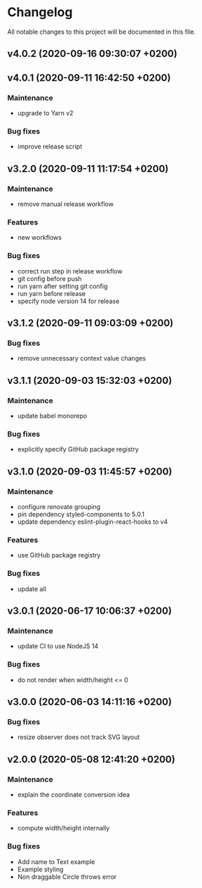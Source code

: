 # Changelog

All notable changes to this project will be documented in this file.

## v4.0.2 (2020-09-16 09:30:07 +0200)

## v4.0.1 (2020-09-11 16:42:50 +0200)

### Maintenance

  -  upgrade to Yarn v2

### Bug fixes

  -  improve release script

## v3.2.0 (2020-09-11 11:17:54 +0200)

### Maintenance

  -  remove manual release workflow

### Features

  -  new workflows

### Bug fixes

  -  correct run step in release workflow
  -  git config before push
  -  run yarn after setting git config
  -  run yarn before release
  -  specify node version 14 for release

## v3.1.2 (2020-09-11 09:03:09 +0200)

### Bug fixes

  -  remove unnecessary context value changes

## v3.1.1 (2020-09-03 15:32:03 +0200)

### Maintenance

  -  update babel monorepo

### Bug fixes

  -  explicitly specify GitHub package registry

## v3.1.0 (2020-09-03 11:45:57 +0200)

### Maintenance

  -  configure renovate grouping
  -  pin dependency styled-components to 5.0.1
  -  update dependency eslint-plugin-react-hooks to v4

### Features

  -  use GitHub package registry

### Bug fixes

  -  update all

## v3.0.1 (2020-06-17 10:06:37 +0200)

### Maintenance

  -  update CI to use NodeJS 14

### Bug fixes

  -  do not render when width/height <= 0

## v3.0.0 (2020-06-03 14:11:16 +0200)

### Bug fixes

  -  resize observer does not track SVG layout

## v2.0.0 (2020-05-08 12:41:20 +0200)

### Maintenance

  -  explain the coordinate conversion idea

### Features

  -  compute width/height internally

### Bug fixes

  -  Add name to Text example
  -  Example styling
  -  Non draggable Circle throws error
